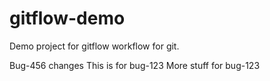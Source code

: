 # gitflow-demo
Demo project for gitflow workflow for git.

Bug-456 changes
This is for bug-123
More stuff for bug-123
